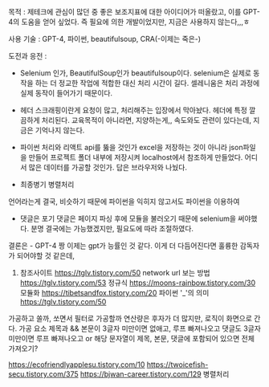 목적 : 제테크에 관심이 많던 중 좋은 보조지표에 대한 아이디어가 떠올랐고, 이를 GPT-4의 도움을 얻어 싶었다.
즉 필요에 의한 개발이었지만, 지금은 사용하지 않는다,,,ㅎ

사용 기술 : GPT-4, 파이썬, beautifulsoup, CRA(-이제는 죽은-)

도전과 응전 :

- Selenium 인가, BeautifulSoup인가
  beautifulsoup이다. selenium은 실제로 동작을 하는 더 정교한 작업에 적합한 대신 처리 시간이 길다.
  셀레니움은 처리 과정에 실제 동작이 들어가기 때문이다.

- 헤더
  스크래핑이란게 요청이 많고, 처리해주는 입장에서 막아놨다.
  헤더에 특정 깔끔하게 처리된다. 교육목적이 아니라면, 지양하는게,,
  속도와도 관련이 있다는데, 지금은 기억나지 않는다.

- 파이썬 처리와 리액트
  api를 뚫을 것인가 excel을 저장하는 것이 아니라 json파일을 만들어 프로젝트 폴더 내부에 저장시켜
  localhost에서 참조하게 만들었다.
  어디서 많은 데이터를 가공할 것인가. 답은 브라우저와 나눴다.

- 최종병기 병렬처리

언어라는게 결국, 비슷하기 때문에 파이썬을 익히지 않고서도 파이썬을 이용하여

- 댓글은 포기
  댓글은 페이지 파싱 후에 모듈을 불러오기 때문에 selenium을 써야했다.
  분명 결국에는 가능했겠지만, 필요도에 따라 조절하였다.

결론은 - GPT-4 짱
이제는 gpt가 능률인 것 같다. 이게 더 다듬어진다면 훌륭한 감독자가 되어야할 것 같은데,

1. 참조사이트
   https://tglv.tistory.com/50 network url 보는 방법
   https://tglv.tistory.com/53 정규식
   https://moons-rainbow.tistory.com/30 모듈화
   https://tibetsandfox.tistory.com/20 파이썬 '\_'의 의미
   https://tglv.tistory.com/50

가공하고 쏠까, 쏘면서 필터로 가공할까 연산량은 후자가 더 많지만, 로직이 화면으로 간다.
가공 요소
제목과 && 본문이 3글자 미만이면 없애고, 루프 빠져나오고
댓글도 3글자 미만이면 루프 빠져나오고
or
해당 문자열이 제목, 본문, 댓글에 포함되어 있으면 전체 가져오기?

https://ecofriendlyapplesu.tistory.com/10
https://twoicefish-secu.tistory.com/375
https://bjwan-career.tistory.com/129
병렬처리
